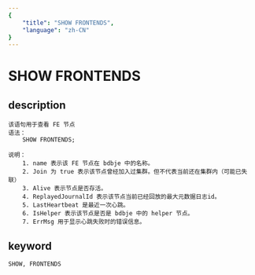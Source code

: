 ```yaml
---
{
    "title": "SHOW FRONTENDS",
    "language": "zh-CN"
}
---
```


<!-- 
Licensed to the Apache Software Foundation (ASF) under one
or more contributor license agreements.  See the NOTICE file
distributed with this work for additional information
regarding copyright ownership.  The ASF licenses this file
to you under the Apache License, Version 2.0 (the
"License"); you may not use this file except in compliance
with the License.  You may obtain a copy of the License at

  http://www.apache.org/licenses/LICENSE-2.0

Unless required by applicable law or agreed to in writing,
software distributed under the License is distributed on an
"AS IS" BASIS, WITHOUT WARRANTIES OR CONDITIONS OF ANY
KIND, either express or implied.  See the License for the
specific language governing permissions and limitations
under the License.
-->

# SHOW FRONTENDS

## description

    该语句用于查看 FE 节点
    语法：
        SHOW FRONTENDS;

    说明：
        1. name 表示该 FE 节点在 bdbje 中的名称。
        2. Join 为 true 表示该节点曾经加入过集群。但不代表当前还在集群内（可能已失联）
        3. Alive 表示节点是否存活。
        4. ReplayedJournalId 表示该节点当前已经回放的最大元数据日志id。
        5. LastHeartbeat 是最近一次心跳。
        6. IsHelper 表示该节点是否是 bdbje 中的 helper 节点。
        7. ErrMsg 用于显示心跳失败时的错误信息。

## keyword

    SHOW, FRONTENDS
